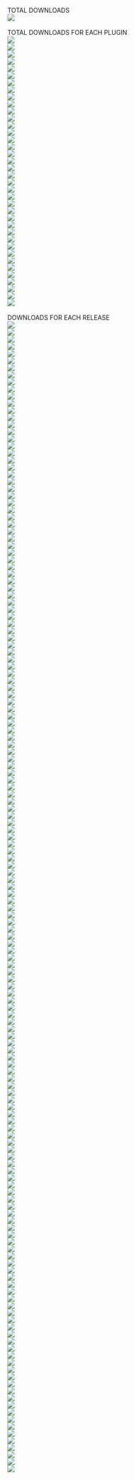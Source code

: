 TOTAL DOWNLOADS<br>
  <a href="https://img.shields.io/"><img src="https://img.shields.io/github/downloads/zuckung/endless-sky-plugins/total?color=008000"></a><br>
<br>
TOTAL DOWNLOADS FOR EACH PLUGIN<br>
  <a href="https://img.shields.io/"><img src="https://img.shields.io/github/downloads/zuckung/endless-sky-plugins/additional.command.buttons.radial.zip?color=008000"></a><br>
  <a href="https://img.shields.io/"><img src="https://img.shields.io/github/downloads/zuckung/endless-sky-plugins/automata.destruction.0percent.zip?color=008000"></a><br>
  <a href="https://img.shields.io/"><img src="https://img.shields.io/github/downloads/zuckung/endless-sky-plugins/automata.in.human.space.zip?color=008000"></a><br>
  <a href="https://img.shields.io/"><img src="https://img.shields.io/github/downloads/zuckung/endless-sky-plugins/better.starts.zip?color=008000"></a><br>
  <a href="https://img.shields.io/"><img src="https://img.shields.io/github/downloads/zuckung/endless-sky-plugins/bunrodea.missions.zip?color=008000"></a><br>
  <a href="https://img.shields.io/"><img src="https://img.shields.io/github/downloads/zuckung/endless-sky-plugins/captureable.person.ships.zip?color=008000"></a><br>
  <a href="https://img.shields.io/"><img src="https://img.shields.io/github/downloads/zuckung/endless-sky-plugins/coalition.shopping.zip?color=008000"></a><br>
  <a href="https://img.shields.io/"><img src="https://img.shields.io/github/downloads/zuckung/endless-sky-plugins/control.station.zip?color=008000"></a><br>
  <a href="https://img.shields.io/"><img src="https://img.shields.io/github/downloads/zuckung/endless-sky-plugins/disable.person.ships.zip?color=008000"></a><br>
  <a href="https://img.shields.io/"><img src="https://img.shields.io/github/downloads/zuckung/endless-sky-plugins/disable.spaceport.repeatables.zip?color=008000"></a><br>
  <a href="https://img.shields.io/"><img src="https://img.shields.io/github/downloads/zuckung/endless-sky-plugins/expert.crew.members.zip?color=008000"></a><br>
  <a href="https://img.shields.io/"><img src="https://img.shields.io/github/downloads/zuckung/endless-sky-plugins/free.worlds.5.years.later.zip?color=008000"></a><br>
  <a href="https://img.shields.io/"><img src="https://img.shields.io/github/downloads/zuckung/endless-sky-plugins/galactic.capital.investment.zip?color=008000"></a><br>
  <a href="https://img.shields.io/"><img src="https://img.shields.io/github/downloads/zuckung/endless-sky-plugins/gegno.pirates.zip?color=008000"></a><br>
  <a href="https://img.shields.io/"><img src="https://img.shields.io/github/downloads/zuckung/endless-sky-plugins/hai.side.mission.unlocker.zip?color=008000"></a><br>
  <a href="https://img.shields.io/"><img src="https://img.shields.io/github/downloads/zuckung/endless-sky-plugins/human.labels.zip?color=008000"></a><br>
  <a href="https://img.shields.io/"><img src="https://img.shields.io/github/downloads/zuckung/endless-sky-plugins/jump.gates.zip?color=008000"></a><br>
  <a href="https://img.shields.io/"><img src="https://img.shields.io/github/downloads/zuckung/endless-sky-plugins/kestrel.unlocks.zip?color=008000"></a><br>
  <a href="https://img.shields.io/"><img src="https://img.shields.io/github/downloads/zuckung/endless-sky-plugins/kor.efret.shipyard.zip?color=008000"></a><br>
  <a href="https://img.shields.io/"><img src="https://img.shields.io/github/downloads/zuckung/endless-sky-plugins/landing.images.zip?color=008000"></a><br>
  <a href="https://img.shields.io/"><img src="https://img.shields.io/github/downloads/zuckung/endless-sky-plugins/landing.images.android.zip?color=008000"></a><br>
  <a href="https://img.shields.io/"><img src="https://img.shields.io/github/downloads/zuckung/endless-sky-plugins/landing.images.highres.zip?color=008000"></a><br>
  <a href="https://img.shields.io/"><img src="https://img.shields.io/github/downloads/zuckung/endless-sky-plugins/more.arfectas.zip?color=008000"></a><br>
  <a href="https://img.shields.io/"><img src="https://img.shields.io/github/downloads/zuckung/endless-sky-plugins/more.boarding.missions.zip?color=008000"></a><br>
  <a href="https://img.shields.io/"><img src="https://img.shields.io/github/downloads/zuckung/endless-sky-plugins/more.person.ships.zip?color=008000"></a><br>
  <a href="https://img.shields.io/"><img src="https://img.shields.io/github/downloads/zuckung/endless-sky-plugins/navy.licenses.zip?color=008000"></a><br>
  <a href="https://img.shields.io/"><img src="https://img.shields.io/github/downloads/zuckung/endless-sky-plugins/no.more.mereti.mines.zip?color=008000"></a><br>
  <a href="https://img.shields.io/"><img src="https://img.shields.io/github/downloads/zuckung/endless-sky-plugins/outfits.weapon.slot.zip?color=008000"></a><br>
  <a href="https://img.shields.io/"><img src="https://img.shields.io/github/downloads/zuckung/endless-sky-plugins/paint.your.ships.zip?color=008000"></a><br>
  <a href="https://img.shields.io/"><img src="https://img.shields.io/github/downloads/zuckung/endless-sky-plugins/planet.map.zip?color=008000"></a><br>
  <a href="https://img.shields.io/"><img src="https://img.shields.io/github/downloads/zuckung/endless-sky-plugins/planet.pluto.zip?color=008000"></a><br>
  <a href="https://img.shields.io/"><img src="https://img.shields.io/github/downloads/zuckung/endless-sky-plugins/quarg.farm.zip?color=008000"></a><br>
  <a href="https://img.shields.io/"><img src="https://img.shields.io/github/downloads/zuckung/endless-sky-plugins/show.reputation.zip?color=008000"></a><br>
  <a href="https://img.shields.io/"><img src="https://img.shields.io/github/downloads/zuckung/endless-sky-plugins/snowfeather.robotics.zip?color=008000"></a><br>
  <a href="https://img.shields.io/"><img src="https://img.shields.io/github/downloads/zuckung/endless-sky-plugins/space.fauna.zip?color=008000"></a><br>
  <a href="https://img.shields.io/"><img src="https://img.shields.io/github/downloads/zuckung/endless-sky-plugins/too.many.asteroids.zip?color=008000"></a><br>
  <a href="https://img.shields.io/"><img src="https://img.shields.io/github/downloads/zuckung/endless-sky-plugins/tribute.republic.zip?color=008000"></a><br>
  <a href="https://img.shields.io/"><img src="https://img.shields.io/github/downloads/zuckung/endless-sky-plugins/uniques.zip?color=008000"></a><br>
<br>
DOWNLOADS FOR EACH RELEASE<br>
  <a href="https://img.shields.io/"><img src="https://img.shields.io/github/downloads/zuckung/endless-sky-plugins/v1.0.5-bunrodea.missions/total?color=008000"></a><br>
  <a href="https://img.shields.io/"><img src="https://img.shields.io/github/downloads/zuckung/endless-sky-plugins/v1.0.2-planet.pluto/total?color=008000"></a><br>
  <a href="https://img.shields.io/"><img src="https://img.shields.io/github/downloads/zuckung/endless-sky-plugins/v1.0.2-planet.map/total?color=008000"></a><br>
  <a href="https://img.shields.io/"><img src="https://img.shields.io/github/downloads/zuckung/endless-sky-plugins/v1.0.2-jump.gates/total?color=008000"></a><br>
  <a href="https://img.shields.io/"><img src="https://img.shields.io/github/downloads/zuckung/endless-sky-plugins/v1.0.4-expert.crew.members/total?color=008000"></a><br>
  <a href="https://img.shields.io/"><img src="https://img.shields.io/github/downloads/zuckung/endless-sky-plugins/v1.0.1-planet.pluto/total?color=008000"></a><br>
  <a href="https://img.shields.io/"><img src="https://img.shields.io/github/downloads/zuckung/endless-sky-plugins/v1.0.0-planet.pluto/total?color=008000"></a><br>
  <a href="https://img.shields.io/"><img src="https://img.shields.io/github/downloads/zuckung/endless-sky-plugins/v1.0.12-additional.command.buttons.radial/total?color=008000"></a><br>
  <a href="https://img.shields.io/"><img src="https://img.shields.io/github/downloads/zuckung/endless-sky-plugins/v1.0.11-additional.command.buttons.radial/total?color=008000"></a><br>
  <a href="https://img.shields.io/"><img src="https://img.shields.io/github/downloads/zuckung/endless-sky-plugins/v1.1.6-captureable.person.ships/total?color=008000"></a><br>
  <a href="https://img.shields.io/"><img src="https://img.shields.io/github/downloads/zuckung/endless-sky-plugins/v1.0.6-uniques/total?color=008000"></a><br>
  <a href="https://img.shields.io/"><img src="https://img.shields.io/github/downloads/zuckung/endless-sky-plugins/v1.0.3-navy.licenses/total?color=008000"></a><br>
  <a href="https://img.shields.io/"><img src="https://img.shields.io/github/downloads/zuckung/endless-sky-plugins/v1.0.6-coalition.shopping/total?color=008000"></a><br>
  <a href="https://img.shields.io/"><img src="https://img.shields.io/github/downloads/zuckung/endless-sky-plugins/v1.0.5-snowfeather.robotics/total?color=008000"></a><br>
  <a href="https://img.shields.io/"><img src="https://img.shields.io/github/downloads/zuckung/endless-sky-plugins/v1.0.4-snowfeather.robotics/total?color=008000"></a><br>
  <a href="https://img.shields.io/"><img src="https://img.shields.io/github/downloads/zuckung/endless-sky-plugins/v1.0.2-kor.efret.shipyard/total?color=008000"></a><br>
  <a href="https://img.shields.io/"><img src="https://img.shields.io/github/downloads/zuckung/endless-sky-plugins/v1.0.10-additional.command.buttons.radial/total?color=008000"></a><br>
  <a href="https://img.shields.io/"><img src="https://img.shields.io/github/downloads/zuckung/endless-sky-plugins/v1.0.3-better.starts/total?color=008000"></a><br>
  <a href="https://img.shields.io/"><img src="https://img.shields.io/github/downloads/zuckung/endless-sky-plugins/v1.0.2-show.reputation/total?color=008000"></a><br>
  <a href="https://img.shields.io/"><img src="https://img.shields.io/github/downloads/zuckung/endless-sky-plugins/v1.0.1-show.reputation/total?color=008000"></a><br>
  <a href="https://img.shields.io/"><img src="https://img.shields.io/github/downloads/zuckung/endless-sky-plugins/v1.1.4-galactic.capital.investment/total?color=008000"></a><br>
  <a href="https://img.shields.io/"><img src="https://img.shields.io/github/downloads/zuckung/endless-sky-plugins/v1.0.9-additional.command.buttons.radial/total?color=008000"></a><br>
  <a href="https://img.shields.io/"><img src="https://img.shields.io/github/downloads/zuckung/endless-sky-plugins/v1.0.2-gegno.pirates/total?color=008000"></a><br>
  <a href="https://img.shields.io/"><img src="https://img.shields.io/github/downloads/zuckung/endless-sky-plugins/v1.0.1-kor.efret.shipyard/total?color=008000"></a><br>
  <a href="https://img.shields.io/"><img src="https://img.shields.io/github/downloads/zuckung/endless-sky-plugins/v1.0.2-more.person.ships/total?color=008000"></a><br>
  <a href="https://img.shields.io/"><img src="https://img.shields.io/github/downloads/zuckung/endless-sky-plugins/v1.0.8-additional.command.buttons.radial/total?color=008000"></a><br>
  <a href="https://img.shields.io/"><img src="https://img.shields.io/github/downloads/zuckung/endless-sky-plugins/v1.0.2-better.starts/total?color=008000"></a><br>
  <a href="https://img.shields.io/"><img src="https://img.shields.io/github/downloads/zuckung/endless-sky-plugins/v1.1.5-captureable.person.ships/total?color=008000"></a><br>
  <a href="https://img.shields.io/"><img src="https://img.shields.io/github/downloads/zuckung/endless-sky-plugins/v1.0.7-additional.command.buttons.radial/total?color=008000"></a><br>
  <a href="https://img.shields.io/"><img src="https://img.shields.io/github/downloads/zuckung/endless-sky-plugins/v1.0.4-landing.images/total?color=008000"></a><br>
  <a href="https://img.shields.io/"><img src="https://img.shields.io/github/downloads/zuckung/endless-sky-plugins/v1.0.3-landing.images/total?color=008000"></a><br>
  <a href="https://img.shields.io/"><img src="https://img.shields.io/github/downloads/zuckung/endless-sky-plugins/v1.0.3-expert.crew.members/total?color=008000"></a><br>
  <a href="https://img.shields.io/"><img src="https://img.shields.io/github/downloads/zuckung/endless-sky-plugins/v1.0.2-quarg.farm/total?color=008000"></a><br>
  <a href="https://img.shields.io/"><img src="https://img.shields.io/github/downloads/zuckung/endless-sky-plugins/v1.0.2-landing.images.highres/total?color=008000"></a><br>
  <a href="https://img.shields.io/"><img src="https://img.shields.io/github/downloads/zuckung/endless-sky-plugins/v1.0.5-uniques/total?color=008000"></a><br>
  <a href="https://img.shields.io/"><img src="https://img.shields.io/github/downloads/zuckung/endless-sky-plugins/v1.0.3-too.many.asteroids/total?color=008000"></a><br>
  <a href="https://img.shields.io/"><img src="https://img.shields.io/github/downloads/zuckung/endless-sky-plugins/v1.0.1-automata.in.human.space/total?color=008000"></a><br>
  <a href="https://img.shields.io/"><img src="https://img.shields.io/github/downloads/zuckung/endless-sky-plugins/v1.0.4-uniques/total?color=008000"></a><br>
  <a href="https://img.shields.io/"><img src="https://img.shields.io/github/downloads/zuckung/endless-sky-plugins/v1.0.3-uniques/total?color=008000"></a><br>
  <a href="https://img.shields.io/"><img src="https://img.shields.io/github/downloads/zuckung/endless-sky-plugins/v1.0.5-coalition.shopping/total?color=008000"></a><br>
  <a href="https://img.shields.io/"><img src="https://img.shields.io/github/downloads/zuckung/endless-sky-plugins/v1.0.4-coalition.shopping/total?color=008000"></a><br>
  <a href="https://img.shields.io/"><img src="https://img.shields.io/github/downloads/zuckung/endless-sky-plugins/v1.0.2-uniques/total?color=008000"></a><br>
  <a href="https://img.shields.io/"><img src="https://img.shields.io/github/downloads/zuckung/endless-sky-plugins/v1.1.4-hai.side.mission.unlocker/total?color=008000"></a><br>
  <a href="https://img.shields.io/"><img src="https://img.shields.io/github/downloads/zuckung/endless-sky-plugins/v1.0.6-additional.command.buttons.radial/total?color=008000"></a><br>
  <a href="https://img.shields.io/"><img src="https://img.shields.io/github/downloads/zuckung/endless-sky-plugins/v1.0.3-no.more.mereti.mines/total?color=008000"></a><br>
  <a href="https://img.shields.io/"><img src="https://img.shields.io/github/downloads/zuckung/endless-sky-plugins/v1.0.1-paint.your.ships/total?color=008000"></a><br>
  <a href="https://img.shields.io/"><img src="https://img.shields.io/github/downloads/zuckung/endless-sky-plugins/v1.0.0-paint.your.ships/total?color=008000"></a><br>
  <a href="https://img.shields.io/"><img src="https://img.shields.io/github/downloads/zuckung/endless-sky-plugins/v1.0.5-additional.command.buttons.radial/total?color=008000"></a><br>
  <a href="https://img.shields.io/"><img src="https://img.shields.io/github/downloads/zuckung/endless-sky-plugins/v1.0.1-uniques/total?color=008000"></a><br>
  <a href="https://img.shields.io/"><img src="https://img.shields.io/github/downloads/zuckung/endless-sky-plugins/v1.0.4-additional.command.buttons.radial/total?color=008000"></a><br>
  <a href="https://img.shields.io/"><img src="https://img.shields.io/github/downloads/zuckung/endless-sky-plugins/v1.0.3-additional.command.buttons.radial/total?color=008000"></a><br>
  <a href="https://img.shields.io/"><img src="https://img.shields.io/github/downloads/zuckung/endless-sky-plugins/v1.0.2-additional.command.buttons.radial/total?color=008000"></a><br>
  <a href="https://img.shields.io/"><img src="https://img.shields.io/github/downloads/zuckung/endless-sky-plugins/v1.0.0-outfits.weapon.slot/total?color=008000"></a><br>
  <a href="https://img.shields.io/"><img src="https://img.shields.io/github/downloads/zuckung/endless-sky-plugins/v1.0.1-more.person.ships/total?color=008000"></a><br>
  <a href="https://img.shields.io/"><img src="https://img.shields.io/github/downloads/zuckung/endless-sky-plugins/v1.0.1-additional.command.buttons.radial/total?color=008000"></a><br>
  <a href="https://img.shields.io/"><img src="https://img.shields.io/github/downloads/zuckung/endless-sky-plugins/v1.0.1-planet.map/total?color=008000"></a><br>
  <a href="https://img.shields.io/"><img src="https://img.shields.io/github/downloads/zuckung/endless-sky-plugins/v1.0.0-kestrel.unlocks/total?color=008000"></a><br>
  <a href="https://img.shields.io/"><img src="https://img.shields.io/github/downloads/zuckung/endless-sky-plugins/v1.0.2-tribute.republic/total?color=008000"></a><br>
  <a href="https://img.shields.io/"><img src="https://img.shields.io/github/downloads/zuckung/endless-sky-plugins/v1.0.1-tribute.republic/total?color=008000"></a><br>
  <a href="https://img.shields.io/"><img src="https://img.shields.io/github/downloads/zuckung/endless-sky-plugins/v1.0.1-landing.images.highres/total?color=008000"></a><br>
  <a href="https://img.shields.io/"><img src="https://img.shields.io/github/downloads/zuckung/endless-sky-plugins/v1.0.0-tribute.republic/total?color=008000"></a><br>
  <a href="https://img.shields.io/"><img src="https://img.shields.io/github/downloads/zuckung/endless-sky-plugins/v1.0.3-landing.images.android/total?color=008000"></a><br>
  <a href="https://img.shields.io/"><img src="https://img.shields.io/github/downloads/zuckung/endless-sky-plugins/v1.0.2-landing.images.android/total?color=008000"></a><br>
  <a href="https://img.shields.io/"><img src="https://img.shields.io/github/downloads/zuckung/endless-sky-plugins/v1.0.1-landing.images.android/total?color=008000"></a><br>
  <a href="https://img.shields.io/"><img src="https://img.shields.io/github/downloads/zuckung/endless-sky-plugins/v1.0.2-no.more.mereti.mines/total?color=008000"></a><br>
  <a href="https://img.shields.io/"><img src="https://img.shields.io/github/downloads/zuckung/endless-sky-plugins/v1.0.2-landing.images/total?color=008000"></a><br>
  <a href="https://img.shields.io/"><img src="https://img.shields.io/github/downloads/zuckung/endless-sky-plugins/v1.0.0-landing.images.highres/total?color=008000"></a><br>
  <a href="https://img.shields.io/"><img src="https://img.shields.io/github/downloads/zuckung/endless-sky-plugins/v1.0.0-landing.images.android/total?color=008000"></a><br>
  <a href="https://img.shields.io/"><img src="https://img.shields.io/github/downloads/zuckung/endless-sky-plugins/v1.0.1-landing.images/total?color=008000"></a><br>
  <a href="https://img.shields.io/"><img src="https://img.shields.io/github/downloads/zuckung/endless-sky-plugins/v1.0.0-landing.images/total?color=008000"></a><br>
  <a href="https://img.shields.io/"><img src="https://img.shields.io/github/downloads/zuckung/endless-sky-plugins/v1.0.1-no.more.mereti.mines/total?color=008000"></a><br>
  <a href="https://img.shields.io/"><img src="https://img.shields.io/github/downloads/zuckung/endless-sky-plugins/v1.0.8-real.fluff/total?color=008000"></a><br>
  <a href="https://img.shields.io/"><img src="https://img.shields.io/github/downloads/zuckung/endless-sky-plugins/v1.0.7-real.fluff/total?color=008000"></a><br>
  <a href="https://img.shields.io/"><img src="https://img.shields.io/github/downloads/zuckung/endless-sky-plugins/v1.0.6-real.fluff/total?color=008000"></a><br>
  <a href="https://img.shields.io/"><img src="https://img.shields.io/github/downloads/zuckung/endless-sky-plugins/v1.0.1-jump.gates/total?color=008000"></a><br>
  <a href="https://img.shields.io/"><img src="https://img.shields.io/github/downloads/zuckung/endless-sky-plugins/v1.0.0-jump.gates/total?color=008000"></a><br>
  <a href="https://img.shields.io/"><img src="https://img.shields.io/github/downloads/zuckung/endless-sky-plugins/v1.1.4-captureable.person.ships/total?color=008000"></a><br>
  <a href="https://img.shields.io/"><img src="https://img.shields.io/github/downloads/zuckung/endless-sky-plugins/v1.1.3-galactic.capital.investment/total?color=008000"></a><br>
  <a href="https://img.shields.io/"><img src="https://img.shields.io/github/downloads/zuckung/endless-sky-plugins/v1.0.5-real.fluff/total?color=008000"></a><br>
  <a href="https://img.shields.io/"><img src="https://img.shields.io/github/downloads/zuckung/endless-sky-plugins/v1.0.4-human.labels/total?color=008000"></a><br>
  <a href="https://img.shields.io/"><img src="https://img.shields.io/github/downloads/zuckung/endless-sky-plugins/v1.0.3-human.labels/total?color=008000"></a><br>
  <a href="https://img.shields.io/"><img src="https://img.shields.io/github/downloads/zuckung/endless-sky-plugins/v1.0.2-human.labels/total?color=008000"></a><br>
  <a href="https://img.shields.io/"><img src="https://img.shields.io/github/downloads/zuckung/endless-sky-plugins/v1.0.1-human.labels/total?color=008000"></a><br>
  <a href="https://img.shields.io/"><img src="https://img.shields.io/github/downloads/zuckung/endless-sky-plugins/v1.0.0-more.person.ships/total?color=008000"></a><br>
  <a href="https://img.shields.io/"><img src="https://img.shields.io/github/downloads/zuckung/endless-sky-plugins/v1.0.4-bunrodea.missions/total?color=008000"></a><br>
  <a href="https://img.shields.io/"><img src="https://img.shields.io/github/downloads/zuckung/endless-sky-plugins/v1.0.0-human.labels/total?color=008000"></a><br>
  <a href="https://img.shields.io/"><img src="https://img.shields.io/github/downloads/zuckung/endless-sky-plugins/v1.1.3-captureable.person.ships/total?color=008000"></a><br>
  <a href="https://img.shields.io/"><img src="https://img.shields.io/github/downloads/zuckung/endless-sky-plugins/v1.1.2-galactic.capital.investment/total?color=008000"></a><br>
  <a href="https://img.shields.io/"><img src="https://img.shields.io/github/downloads/zuckung/endless-sky-plugins/v1.1.1-galactic.capital.investment/total?color=008000"></a><br>
  <a href="https://img.shields.io/"><img src="https://img.shields.io/github/downloads/zuckung/endless-sky-plugins/v1.0.4-real.fluff/total?color=008000"></a><br>
  <a href="https://img.shields.io/"><img src="https://img.shields.io/github/downloads/zuckung/endless-sky-plugins/v1.0.3-real.fluff/total?color=008000"></a><br>
  <a href="https://img.shields.io/"><img src="https://img.shields.io/github/downloads/zuckung/endless-sky-plugins/v1.0.3-bunrodea.missions/total?color=008000"></a><br>
  <a href="https://img.shields.io/"><img src="https://img.shields.io/github/downloads/zuckung/endless-sky-plugins/v1.0.2-too.many.asteroids/total?color=008000"></a><br>
  <a href="https://img.shields.io/"><img src="https://img.shields.io/github/downloads/zuckung/endless-sky-plugins/v1.0.2-navy.licenses/total?color=008000"></a><br>
  <a href="https://img.shields.io/"><img src="https://img.shields.io/github/downloads/zuckung/endless-sky-plugins/v1.0.2-expert.crew.members/total?color=008000"></a><br>
  <a href="https://img.shields.io/"><img src="https://img.shields.io/github/downloads/zuckung/endless-sky-plugins/v1.0.2-additional.command.buttons/total?color=008000"></a><br>
  <a href="https://img.shields.io/"><img src="https://img.shields.io/github/downloads/zuckung/endless-sky-plugins/v1.0.1-too.many.asteroids/total?color=008000"></a><br>
  <a href="https://img.shields.io/"><img src="https://img.shields.io/github/downloads/zuckung/endless-sky-plugins/v1.0.1-quarg.farm/total?color=008000"></a><br>
  <a href="https://img.shields.io/"><img src="https://img.shields.io/github/downloads/zuckung/endless-sky-plugins/v1.0.1-expert.crew.members/total?color=008000"></a><br>
  <a href="https://img.shields.io/"><img src="https://img.shields.io/github/downloads/zuckung/endless-sky-plugins/v1.0.1-better.starts/total?color=008000"></a><br>
  <a href="https://img.shields.io/"><img src="https://img.shields.io/github/downloads/zuckung/endless-sky-plugins/v1.0.1-automata.destruction.0percent/total?color=008000"></a><br>
  <a href="https://img.shields.io/"><img src="https://img.shields.io/github/downloads/zuckung/endless-sky-plugins/v1.0.1-additional.command.buttons/total?color=008000"></a><br>
  <a href="https://img.shields.io/"><img src="https://img.shields.io/github/downloads/zuckung/endless-sky-plugins/v1.1.2-captureable.person.ships/total?color=008000"></a><br>
  <a href="https://img.shields.io/"><img src="https://img.shields.io/github/downloads/zuckung/endless-sky-plugins/v1.1.1-captureable.person.ships/total?color=008000"></a><br>
  <a href="https://img.shields.io/"><img src="https://img.shields.io/github/downloads/zuckung/endless-sky-plugins/v1.1.3-hai.side.mission.unlocker/total?color=008000"></a><br>
  <a href="https://img.shields.io/"><img src="https://img.shields.io/github/downloads/zuckung/endless-sky-plugins/v1.1.1-disable.spaceport.repeatables/total?color=008000"></a><br>
  <a href="https://img.shields.io/"><img src="https://img.shields.io/github/downloads/zuckung/endless-sky-plugins/v1.0.0-quarg.farm/total?color=008000"></a><br>
  <a href="https://img.shields.io/"><img src="https://img.shields.io/github/downloads/zuckung/endless-sky-plugins/v1.0.1-control.station/total?color=008000"></a><br>
  <a href="https://img.shields.io/"><img src="https://img.shields.io/github/downloads/zuckung/endless-sky-plugins/v1.0.0-control.station/total?color=008000"></a><br>
  <a href="https://img.shields.io/"><img src="https://img.shields.io/github/downloads/zuckung/endless-sky-plugins/v1.0.0-additional.command.buttons.radial/total?color=008000"></a><br>
  <a href="https://img.shields.io/"><img src="https://img.shields.io/github/downloads/zuckung/endless-sky-plugins/v1.1.3-more.boarding.missions/total?color=008000"></a><br>
  <a href="https://img.shields.io/"><img src="https://img.shields.io/github/downloads/zuckung/endless-sky-plugins/v1.0.3-coalition.shopping/total?color=008000"></a><br>
  <a href="https://img.shields.io/"><img src="https://img.shields.io/github/downloads/zuckung/endless-sky-plugins/v1.0.2-coalition.shopping/total?color=008000"></a><br>
  <a href="https://img.shields.io/"><img src="https://img.shields.io/github/downloads/zuckung/endless-sky-plugins/v1.0.1-navy.licenses/total?color=008000"></a><br>
  <a href="https://img.shields.io/"><img src="https://img.shields.io/github/downloads/zuckung/endless-sky-plugins/v1.1.2-space.fauna/total?color=008000"></a><br>
  <a href="https://img.shields.io/"><img src="https://img.shields.io/github/downloads/zuckung/endless-sky-plugins/v1.0.3-snowfeather.robotics/total?color=008000"></a><br>
  <a href="https://img.shields.io/"><img src="https://img.shields.io/github/downloads/zuckung/endless-sky-plugins/v1.0.2-snowfeather.robotics/total?color=008000"></a><br>
  <a href="https://img.shields.io/"><img src="https://img.shields.io/github/downloads/zuckung/endless-sky-plugins/v1.1.1-space.fauna/total?color=008000"></a><br>
  <a href="https://img.shields.io/"><img src="https://img.shields.io/github/downloads/zuckung/endless-sky-plugins/v1.0-space.fauna/total?color=008000"></a><br>
  <a href="https://img.shields.io/"><img src="https://img.shields.io/github/downloads/zuckung/endless-sky-plugins/v1.0.2-bunrodea.missions/total?color=008000"></a><br>
  <a href="https://img.shields.io/"><img src="https://img.shields.io/github/downloads/zuckung/endless-sky-plugins/v1.1.2-more.boarding.missions/total?color=008000"></a><br>
  <a href="https://img.shields.io/"><img src="https://img.shields.io/github/downloads/zuckung/endless-sky-plugins/v1.0.1-coalition.shopping/total?color=008000"></a><br>
  <a href="https://img.shields.io/"><img src="https://img.shields.io/github/downloads/zuckung/endless-sky-plugins/v1.0.2-real.fluff/total?color=008000"></a><br>
  <a href="https://img.shields.io/"><img src="https://img.shields.io/github/downloads/zuckung/endless-sky-plugins/v1.0.1-gegno.pirates/total?color=008000"></a><br>
  <a href="https://img.shields.io/"><img src="https://img.shields.io/github/downloads/zuckung/endless-sky-plugins/v1.1.2-hai.side.mission.unlocker/total?color=008000"></a><br>
  <a href="https://img.shields.io/"><img src="https://img.shields.io/github/downloads/zuckung/endless-sky-plugins/v1.1.1-hai.side.mission.unlocker/total?color=008000"></a><br>
  <a href="https://img.shields.io/"><img src="https://img.shields.io/github/downloads/zuckung/endless-sky-plugins/v1.1.1-more.boarding.missions/total?color=008000"></a><br>
  <a href="https://img.shields.io/"><img src="https://img.shields.io/github/downloads/zuckung/endless-sky-plugins/v1.1-hai.side.mission.unlocker/total?color=008000"></a><br>
  <a href="https://img.shields.io/"><img src="https://img.shields.io/github/downloads/zuckung/endless-sky-plugins/v1.0-hai.side.mission.unlocker/total?color=008000"></a><br>
  <a href="https://img.shields.io/"><img src="https://img.shields.io/github/downloads/zuckung/endless-sky-plugins/v1.0.2-more.arfectas/total?color=008000"></a><br>
  <a href="https://img.shields.io/"><img src="https://img.shields.io/github/downloads/zuckung/endless-sky-plugins/v1.0.1-more.arfectas/total?color=008000"></a><br>
  <a href="https://img.shields.io/"><img src="https://img.shields.io/github/downloads/zuckung/endless-sky-plugins/v1.0.1-snowfeather.robotics/total?color=008000"></a><br>
  <a href="https://img.shields.io/"><img src="https://img.shields.io/github/downloads/zuckung/endless-sky-plugins/v1.0.1-real.fluff/total?color=008000"></a><br>
  <a href="https://img.shields.io/"><img src="https://img.shields.io/github/downloads/zuckung/endless-sky-plugins/v1.0.1-devil-run.unhidden/total?color=008000"></a><br>
  <a href="https://img.shields.io/"><img src="https://img.shields.io/github/downloads/zuckung/endless-sky-plugins/v1.0.1-bunrodea.missions/total?color=008000"></a><br>
  <a href="https://img.shields.io/"><img src="https://img.shields.io/github/downloads/zuckung/endless-sky-plugins/v1.1-disable.spaceport.repeatables/total?color=008000"></a><br>
  <a href="https://img.shields.io/"><img src="https://img.shields.io/github/downloads/zuckung/endless-sky-plugins/v1.1-captureable.person.ships/total?color=008000"></a><br>
  <a href="https://img.shields.io/"><img src="https://img.shields.io/github/downloads/zuckung/endless-sky-plugins/v1.0-unique.fix/total?color=008000"></a><br>
  <a href="https://img.shields.io/"><img src="https://img.shields.io/github/downloads/zuckung/endless-sky-plugins/v1.0-too.many.asteroids/total?color=008000"></a><br>
  <a href="https://img.shields.io/"><img src="https://img.shields.io/github/downloads/zuckung/endless-sky-plugins/v1.0-snowfeather.robotics/total?color=008000"></a><br>
  <a href="https://img.shields.io/"><img src="https://img.shields.io/github/downloads/zuckung/endless-sky-plugins/v1.0-show.reputation/total?color=008000"></a><br>
  <a href="https://img.shields.io/"><img src="https://img.shields.io/github/downloads/zuckung/endless-sky-plugins/v1.0-real.fluff/total?color=008000"></a><br>
  <a href="https://img.shields.io/"><img src="https://img.shields.io/github/downloads/zuckung/endless-sky-plugins/v1.0-planet.map/total?color=008000"></a><br>
  <a href="https://img.shields.io/"><img src="https://img.shields.io/github/downloads/zuckung/endless-sky-plugins/v1.0-pirate.warlords/total?color=008000"></a><br>
  <a href="https://img.shields.io/"><img src="https://img.shields.io/github/downloads/zuckung/endless-sky-plugins/v1.0-no.more.mereti.mines/total?color=008000"></a><br>
  <a href="https://img.shields.io/"><img src="https://img.shields.io/github/downloads/zuckung/endless-sky-plugins/v1.0-navy.licenses/total?color=008000"></a><br>
  <a href="https://img.shields.io/"><img src="https://img.shields.io/github/downloads/zuckung/endless-sky-plugins/v1.0-more.boarding.missions/total?color=008000"></a><br>
  <a href="https://img.shields.io/"><img src="https://img.shields.io/github/downloads/zuckung/endless-sky-plugins/v1.0-more.arfectas/total?color=008000"></a><br>
  <a href="https://img.shields.io/"><img src="https://img.shields.io/github/downloads/zuckung/endless-sky-plugins/v1.0-kor.efret.shipyard/total?color=008000"></a><br>
  <a href="https://img.shields.io/"><img src="https://img.shields.io/github/downloads/zuckung/endless-sky-plugins/v1.0-gegno.pirates/total?color=008000"></a><br>
  <a href="https://img.shields.io/"><img src="https://img.shields.io/github/downloads/zuckung/endless-sky-plugins/v1.0-free.worlds.5.years.later/total?color=008000"></a><br>
  <a href="https://img.shields.io/"><img src="https://img.shields.io/github/downloads/zuckung/endless-sky-plugins/v1.0-expert.crew.members/total?color=008000"></a><br>
  <a href="https://img.shields.io/"><img src="https://img.shields.io/github/downloads/zuckung/endless-sky-plugins/v1.0-disable.person.ships/total?color=008000"></a><br>
  <a href="https://img.shields.io/"><img src="https://img.shields.io/github/downloads/zuckung/endless-sky-plugins/v1.0-devil-run.unhidden/total?color=008000"></a><br>
  <a href="https://img.shields.io/"><img src="https://img.shields.io/github/downloads/zuckung/endless-sky-plugins/v1.0-coalition.shopping/total?color=008000"></a><br>
  <a href="https://img.shields.io/"><img src="https://img.shields.io/github/downloads/zuckung/endless-sky-plugins/v1.0-bunrodea.missions/total?color=008000"></a><br>
  <a href="https://img.shields.io/"><img src="https://img.shields.io/github/downloads/zuckung/endless-sky-plugins/v1.0-better.starts/total?color=008000"></a><br>
  <a href="https://img.shields.io/"><img src="https://img.shields.io/github/downloads/zuckung/endless-sky-plugins/v1.0-automata.in.human.space/total?color=008000"></a><br>
  <a href="https://img.shields.io/"><img src="https://img.shields.io/github/downloads/zuckung/endless-sky-plugins/v1.0-automata.destruction.0percent/total?color=008000"></a><br>
  <a href="https://img.shields.io/"><img src="https://img.shields.io/github/downloads/zuckung/endless-sky-plugins/v1.0-additional.command.buttons/total?color=008000"></a><br>
  <a href="https://img.shields.io/"><img src="https://img.shields.io/github/downloads/zuckung/endless-sky-plugins/v1.1-galactic.capital.investment/total?color=008000"></a><br>
  <a href="https://img.shields.io/"><img src="https://img.shields.io/github/downloads/zuckung/endless-sky-plugins/Latest/total?color=008000"></a><br>
